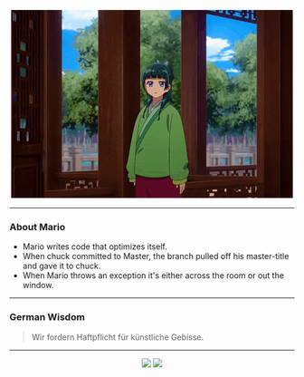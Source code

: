 <p align="center">
  <img src="assets/maomao.gif" />
</p>

---

### About Mario
- Mario writes code that optimizes itself.
- When chuck committed to Master, the branch pulled off his master-title and gave it to chuck.
- When Mario throws an exception it's either across the room or out the window.

---

### German Wisdom
> Wir fordern Haftpflicht für künstliche Gebisse.

---

<p align="center">
  <a>
    <img height="180em" src="https://github-readme-stats-eight-theta.vercel.app/api?username=Torfkopp&show_icons=true&theme=dark&include_all_commits=true&count_private=true"/>
  </a>
  <a href="https://github.com/Torfkopp?tab=repositories">
    <img height="180em" src="https://github-readme-stats-eight-theta.vercel.app/api/top-langs/?username=torfkopp&layout=compact&theme=dark&langs_count=8&hide=java"/>
  </a>
</p>
